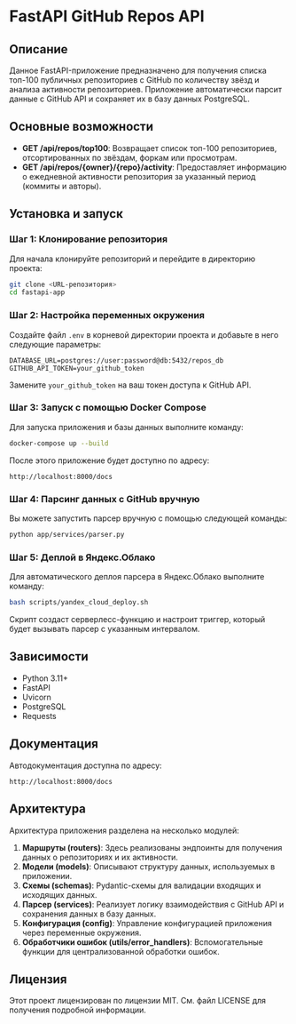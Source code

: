 
# FastAPI GitHub Repos API

## Описание

Данное FastAPI-приложение предназначено для получения списка топ-100 публичных репозиториев с GitHub по количеству звёзд и анализа активности репозиториев. Приложение автоматически парсит данные с GitHub API и сохраняет их в базу данных PostgreSQL.

## Основные возможности

- **GET /api/repos/top100**: Возвращает список топ-100 репозиториев, отсортированных по звёздам, форкам или просмотрам.
- **GET /api/repos/{owner}/{repo}/activity**: Предоставляет информацию о ежедневной активности репозитория за указанный период (коммиты и авторы).

## Установка и запуск

### Шаг 1: Клонирование репозитория

Для начала клонируйте репозиторий и перейдите в директорию проекта:

```bash
git clone <URL-репозитория>
cd fastapi-app
```

### Шаг 2: Настройка переменных окружения

Создайте файл `.env` в корневой директории проекта и добавьте в него следующие параметры:

```env
DATABASE_URL=postgres://user:password@db:5432/repos_db
GITHUB_API_TOKEN=your_github_token
```

Замените `your_github_token` на ваш токен доступа к GitHub API.

### Шаг 3: Запуск с помощью Docker Compose

Для запуска приложения и базы данных выполните команду:

```bash
docker-compose up --build
```

После этого приложение будет доступно по адресу:

```
http://localhost:8000/docs
```

### Шаг 4: Парсинг данных с GitHub вручную

Вы можете запустить парсер вручную с помощью следующей команды:

```bash
python app/services/parser.py
```

### Шаг 5: Деплой в Яндекс.Облако

Для автоматического деплоя парсера в Яндекс.Облако выполните команду:

```bash
bash scripts/yandex_cloud_deploy.sh
```

Скрипт создаст серверлесс-функцию и настроит триггер, который будет вызывать парсер с указанным интервалом.

## Зависимости

- Python 3.11+
- FastAPI
- Uvicorn
- PostgreSQL
- Requests

## Документация

Автодокументация доступна по адресу:

```
http://localhost:8000/docs
```

## Архитектура

Архитектура приложения разделена на несколько модулей:

1. **Маршруты (routers)**: Здесь реализованы эндпоинты для получения данных о репозиториях и их активности.
2. **Модели (models)**: Описывают структуру данных, используемых в приложении.
3. **Схемы (schemas)**: Pydantic-схемы для валидации входящих и исходящих данных.
4. **Парсер (services)**: Реализует логику взаимодействия с GitHub API и сохранения данных в базу данных.
5. **Конфигурация (config)**: Управление конфигурацией приложения через переменные окружения.
6. **Обработчики ошибок (utils/error_handlers)**: Вспомогательные функции для централизованной обработки ошибок.

## Лицензия
Этот проект лицензирован по лицензии MIT. См. файл LICENSE для получения подробной информации.
